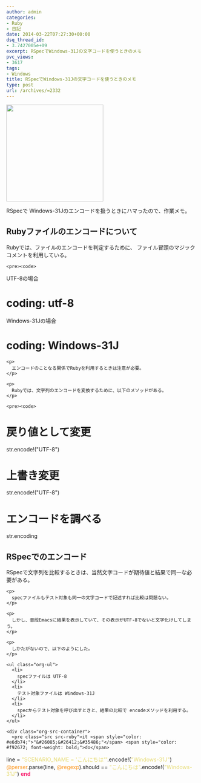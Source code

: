 ```yaml
---
author: admin
categories:
- Ruby
- 日記
date: 2014-03-22T07:27:30+00:00
dsq_thread_id:
- 3.7427005e+09
excerpt: RSpecでWindows-31Jの文字コードを使うときのメモ
pvc_views:
- 3617
tags:
- Windows
title: RSpecでWindows-31Jの文字コードを使うときのメモ
type: post
url: /archives/=2332
---
```


[<img alt="" src="https://lh3.googleusercontent.com/-Zf4rF4KLaKQ/UvpByiJqSvI/AAAAAAAABCA/lvJgohfEmdo/s800/ruby1.png" width="256" height="256" />][1] 

RSpecで Windows-31Jのエンコードを扱うときにハマったので、作業メモ。 

<div id="outline-container-sec-1" class="outline-2">
  <h2 id="sec-1">
    Rubyファイルのエンコードについて
  </h2>
  
  <div class="outline-text-2" id="text-1">
    <p>
      Rubyでは、ファイルのエンコードを判定するために、 ファイル冒頭のマジックコメントを利用している。
    </p>
    
    <pre><code>
UTF-8の場合
# coding: utf-8

Windows-31Jの場合
# coding: Windows-31J
</code></pre>
    
    <p>
      エンコードのことなる関係でRubyを利用するときは注意が必要。
    </p>
    
    <p>
      Rubyでは、文字列のエンコードを変換するために、以下のメソッドがある。
    </p>
    
    <pre><code>
# 戻り値として変更
str.encode!("UTF-8")

# 上書き変更
str.encode!("UTF-8")

# エンコードを調べる
str.encoding
</code></pre></p>
  </div></p>
</div>

<div id="outline-container-sec-2" class="outline-2">
  <h2 id="sec-2">
    RSpecでのエンコード
  </h2>
  
  <div class="outline-text-2" id="text-2">
    <p>
      RSpecで文字列を比較するときは、当然文字コードが期待値と結果で同一な必要がある。
    </p>
    
    <p>
      specファイルもテスト対象も同一の文字コードで記述すれば比較は問題ない。
    </p>
    
    <p>
      しかし、普段Emacsに結果を表示していて、その表示がUTF-8でないと文字化けしてしまう。
    </p>
    
    <p>
      しかたがないので、以下のようにした。
    </p>
    
    <ul class="org-ul">
      <li>
        specファイルは UTF-8
      </li>
      <li>
        テスト対象ファイルは Windows-31J
      </li>
      <li>
        specからテスト対象を呼び出すときと、結果の比較で encodeメソッドを利用する。
      </li>
    </ul>
    
    <div class="org-src-container">
      <pre class="src src-ruby">it <span style="color: #e6db74;">"&#26085;&#26412;&#35486;"</span> <span style="color: #f92672; font-weight: bold;">do</span>
  line = <span style="color: #e6db74;">"SCENARIO_NAME = \'&#12371;&#12435;&#12395;&#12385;&#12399;\'"</span>.encode!(<span style="color: #e6db74;">"Windows-31J"</span>)
  <span style="color: #fd971f;">@perser</span>.parse(line, <span style="color: #fd971f;">@regexp</span>).should == <span style="color: #e6db74;">"&#12371;&#12435;&#12395;&#12385;&#12399;"</span>.encode!(<span style="color: #e6db74;">"Windows-31J"</span>)
<span style="color: #f92672; font-weight: bold;">end</span>
</pre></p>
    </div></p>
  </div></p>
</div>

 [1]: https://picasaweb.google.com/lh/photo/Tu2VEkVYqYsV04cIb3i5qTyD6hjDXGH6XyE6iLrzolo?feat=embedwebsite
